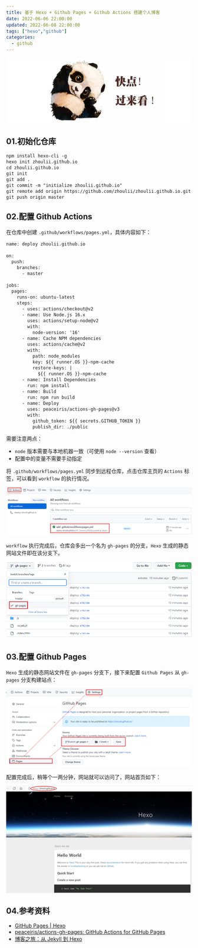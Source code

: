 ```yaml
---
title: 基于 Hexo + Github Pages + Github Actions 搭建个人博客
date: 2022-06-06 22:00:00
updated: 2022-06-08 22:00:00
tags: ["hexo","github"]
categories:
  - github
---
```


![](https://raw.githubusercontent.com/zhoulii/figure-bed/main/fig/panda-banner-1.png)

<!-- more -->

## 01.初始化仓库

```shell
npm install hexo-cli -g
hexo init zhoulii.github.io
cd zhoulii.github.io
git init
git add .
git commit -m "initialize zhoulii.github.io"
git remote add origin https://github.com/zhoulii/zhoulii.github.io.git
git push origin master
```

## 02.配置 Github Actions

在仓库中创建 `.github/workflows/pages.yml`，具体内容如下：

```shell
name: deploy zhoulii.github.io  
  
on:  
  push:  
    branches:  
      - master
  
jobs:  
  pages:  
    runs-on: ubuntu-latest  
    steps:  
      - uses: actions/checkout@v2  
      - name: Use Node.js 16.x  
        uses: actions/setup-node@v2  
        with:  
          node-version: '16'  
      - name: Cache NPM dependencies  
        uses: actions/cache@v2  
        with:  
          path: node_modules  
          key: ${{ runner.OS }}-npm-cache  
          restore-keys: |  
            ${{ runner.OS }}-npm-cache  
      - name: Install Dependencies  
        run: npm install  
      - name: Build  
        run: npm run build  
      - name: Deploy  
        uses: peaceiris/actions-gh-pages@v3  
        with:  
          github_token: ${{ secrets.GITHUB_TOKEN }}  
          publish_dir: ./public
```
需要注意两点：

- `node` 版本需要与本地机器一致（可使用 `node --version` 查看）
- 配置中的变量不需要手动指定

将 `.github/workflows/pages.yml` 同步到远程仓库，点击仓库主页的 `Actions` 标签，可以看到 `workflow` 的执行情况。

![](https://raw.githubusercontent.com/zhoulii/figure-bed/main/fig/github-actions-hexo.png)

`workflow` 执行完成后，仓库会多出一个名为 `gh-pages` 的分支，`Hexo` 生成的静态网站文件即在该分支下。

![](https://raw.githubusercontent.com/zhoulii/figure-bed/main/fig/gh-pages-branch.png)

## 03.配置 Github Pages

`Hexo` 生成的静态网站文件在  `gh-pages`  分支下，接下来配置 `Github Pages` 从 `gh-pages`  分支构建站点：

![](https://raw.githubusercontent.com/zhoulii/figure-bed/main/fig/github-pages-hexo.png)

配置完成后，稍等个一两分钟，网站就可以访问了，网站首页如下：

![](https://raw.githubusercontent.com/zhoulii/figure-bed/main/fig/hello-world-hexo.png)

## 04.参考资料

- [GitHub Pages | Hexo](https://hexo.io/docs/github-pages.html)
- [peaceiris/actions-gh-pages: GitHub Actions for GitHub Pages](https://github.com/peaceiris/actions-gh-pages)
- [博客之旅：从 Jekyll 到 Hexo](https://www.jianshu.com/p/eadeddb792c5)
